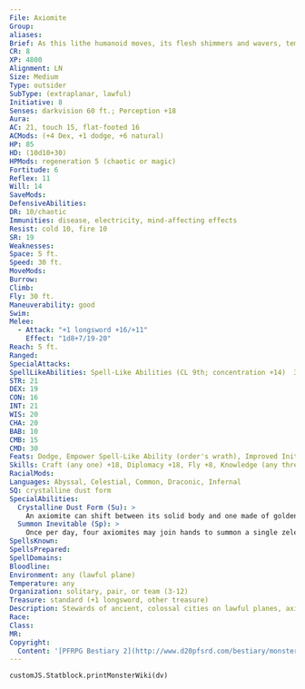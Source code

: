 ```yaml
---
File: Axiomite
Group: 
aliases: 
Brief: As this lithe humanoid moves, its flesh shimmers and wavers, temporarily breaking apart into motes of shimmering light.
CR: 8
XP: 4800
Alignment: LN
Size: Medium
Type: outsider
SubType: (extraplanar, lawful)
Initiative: 8
Senses: darkvision 60 ft.; Perception +18
Aura: 
AC: 21, touch 15, flat-footed 16
ACMods: (+4 Dex, +1 dodge, +6 natural)
HP: 85
HD: (10d10+30)
HPMods: regeneration 5 (chaotic or magic)
Fortitude: 6
Reflex: 11
Will: 14
SaveMods: 
DefensiveAbilities: 
DR: 10/chaotic
Immunities: disease, electricity, mind-affecting effects
Resist: cold 10, fire 10
SR: 19
Weaknesses: 
Space: 5 ft.
Speed: 30 ft.
MoveMods: 
Burrow: 
Climb: 
Fly: 30 ft.
Maneuverability: good
Swim: 
Melee: 
  - Attack: "+1 longsword +16/+11"
    Effect: "1d8+7/19-20"
Reach: 5 ft.
Ranged: 
SpecialAttacks: 
SpellLikeAbilities: Spell-Like Abilities (CL 9th; concentration +14)  3/day-dispel chaos, haste, hold monster (DC 20), lightning bolt (DC 18), empowered order's wrath (DC 19), telekinesis (DC 20), true strike  1/day-summon inevitable (level 6, 1 zelekhut, see below), true seeing
STR: 21
DEX: 19
CON: 16
INT: 21
WIS: 20
CHA: 20
BAB: 10
CMB: 15
CMD: 30
Feats: Dodge, Empower Spell-Like Ability (order's wrath), Improved Initiative, Iron Will, Mobility
Skills: Craft (any one) +18, Diplomacy +18, Fly +8, Knowledge (any three) +15, Knowledge (planes) +18, Perception +18, Sense Motive +18, Spellcraft +18, Stealth +17, Survival +18
RacialMods: 
Languages: Abyssal, Celestial, Common, Draconic, Infernal
SQ: crystalline dust form
SpecialAbilities:
  Crystalline Dust Form (Su): >
    An axiomite can shift between its solid body and one made of golden, crystalline dust as a free action once per round. In dust form, the axiomite looks like a shifting mass of glowing mathematical symbols and equations. In this form it can fly and gains the incorporeal quality; it can use spell-like abilities but cannot make physical attacks. In its solid form, an axiomite cannot fly. Both shapes are the axiomite's true form, and it does not revert to a different form if killed. A true seeing spell reveals both forms simultaneously.
  Summon Inevitable (Sp): >
    Once per day, four axiomites may join hands to summon a single zelekhut inevitable as a full-round action.
SpellsKnown: 
SpellsPrepared: 
SpellDomains: 
Bloodline: 
Environment: any (lawful plane)
Temperature: any
Organization: solitary, pair, or team (3-12)
Treasure: standard (+1 longsword, other treasure)
Description: Stewards of ancient, colossal cities on lawful planes, axiomites represent the fundamental search for order. According to their own history, the first axiomites sprang from the raw mathematical underpinnings of the cosmos long before the first gods began to stir-they are personifications of a primordial reality made flesh in an attempt to understand itself. New axiomites are formed from souls much like celestials or fiends, with spirits drawn across the planes to one of the axiomites' humming crystal monoliths, emerging later as purified creatures of law and theory.  A particular axiomite may look like any humanoid-shaped creature, though the particular form does not affect its abilities in any way. Beneath this form, all axiomites are the same-clouds of glowing, crystalline dust that constantly swirl and congeal into complex tangles of symbols and equations, making them literally creatures of pure mathematical law.  Axiomite society is broken into three divisions, each with its own duty and purpose. One devotes itself to the construction and maintenance of inevitables, another to the expansion and construction of their capital city, and the third to continuing the exploration and calculation of the laws and constants that underlie all of reality. Their leader is a gestalt mind formed by the greatest individuals of their race, forming when needed and then dispersing into its component axiomites to put the god-mind's plans into action.
Race: 
Class: 
MR: 
Copyright:
  Content: '[PFRPG Bestiary 2](http://www.d20pfsrd.com/bestiary/monster-listings/outsiders/axiomite)'
---
```

```dataviewjs
customJS.Statblock.printMonsterWiki(dv)
```

